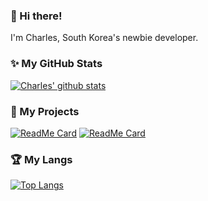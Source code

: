 ### 👋 Hi there!

I'm Charles, South Korea's newbie developer.

### ✨ My GitHub Stats

[![Charles' github stats](https://github-readme-stats.vercel.app/api?username=Charles599&hide=contribs&count_private=true&show_icons=true)](https://github.com/Charles599)

### 📖 My Projects

[![ReadMe Card](https://github-readme-stats.vercel.app/api/pin/?username=Charles599&repo=DenoServer)](https://github.com/Charles599/DenoServer)
[![ReadMe Card](https://github-readme-stats.vercel.app/api/pin/?username=Charles599&repo=ReactJSPractice)](https://github.com/Charles599/ReactJSPractice)

### 🏆 My Langs

[![Top Langs](https://github-readme-stats.vercel.app/api/top-langs/?username=Charles599&layout=compact)](https://github.com/Charles599)

